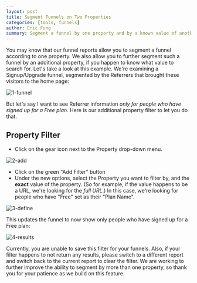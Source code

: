 ```yaml
---
layout: post
title: Segment Funnels on Two Properties
categories: [tools, funnels]
author: Eric Fung
summary: Segment a funnel by one property and by a known value of another property.
---
```

You may know that our funnel reports allow you to segment a funnel according to one property. We also allow you to further segment such a funnel by an additional property, if you happen to know what value to search for. Let's take a look at this example. We're examining a Signup/Upgrade funnel, segmented by the Referrers that brought these visitors to the home page:

![1-funnel][ss1]

But let's say I want to see Referrer information _only for people who have signed up for a Free plan._ Here is our additional property filter to let you do that.

## Property Filter

* Click on the gear icon next to the Property drop-down menu.

![2-add][ss2]

* Click on the green "Add Filter" button
* Under the new options, select the Property you want to filter by, and the **exact** value of the property. (So for example, if the value happens to be a URL, we're looking for the *full URL*.) In this case, we're looking for people who have "Free" set as their "Plan Name".

![3-define][ss3]

This updates the funnel to now show only people who have signed up for a Free plan:

![4-results][ss4]

Currently, you are unable to save this filter for your funnels. Also, if your filter happens to not return any results, please switch to a different report and switch back to the current report to clear the filter. We are working to further improve the ability to segment by more than one property, so thank you for your patience as we build on this feature.

[ss1]: attachments/how-tos/segment-funnels-two-properties/1-funnel.png
[ss2]: attachments/how-tos/segment-funnels-two-properties/2-add.png
[ss3]: attachments/how-tos/segment-funnels-two-properties/3-define.png
[ss4]: attachments/how-tos/segment-funnels-two-properties/4-results.png